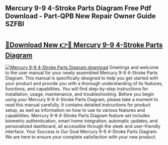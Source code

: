 ## Mercury 9-9 4-Stroke Parts Diagram Free Pdf Download - Part-QPB New Repair Owner Guide SZFBl

# <h2><a href="http://dfrmlkp.blite.top/?on=Mercury+9-9+4-Stroke+Parts+Diagram">🔗Download New 👉🔴 Mercury 9-9 4-Stroke Parts Diagram</a></h2>

[![Mercury 9-9 4-Stroke Parts Diagram download](https://i.imgur.com/lujVjoI.png)](http://dfrmlkp.blite.top/?on=Mercury+9-9+4-Stroke+Parts+Diagram)
Greetings and welcome to the user manual for your newly assembled Mercury 9-9 4-Stroke Parts Diagram. This manual is specifically designed to help you get started with your product and provide you with a thorough understanding of its features, functions, and capabilities. You will find step-by-step instructions for installation, usage, maintenance, and troubleshooting. Before you begin using your Mercury 9-9 4-Stroke Parts Diagram, please take a moment to read this manual carefully. It contains detailed instructions for product setup, as well as information on how to use its various features and capabilities. Mercury 9-9 4-Stroke Parts Diagram feature set includes biometric authentication, smart home integration, automatic updates, and personalized dashboard, all accessible through the sleek and user-friendly interface. Your Success is Our Goal Mercury 9-9 4-Stroke Parts Diagram. We are here to ensure your complete satisfaction with your new product.
